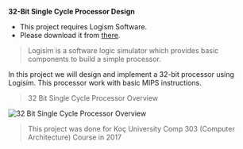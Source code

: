 **32-Bit Single Cycle Processor Design**

 - This project requires Logism Software.   
 - Please download it from [there](http://www.cburch.com/logisim/).

> Logisim is a software logic simulator which provides basic components
> to build a simple processor.

In this project we will design and implement a 32-bit processor using Logisim.  This processor work with basic MIPS instructions.  

> 32 Bit Single Cycle Processor Overview

![32 Bit Single Cycle Processor Overview](https://image.ibb.co/mmx3sp/Screen_Shot_2018_08_30_at_12_49_09.png)

> This project was done for Koç University Comp 303 (Computer Architecture) Course in 2017 



